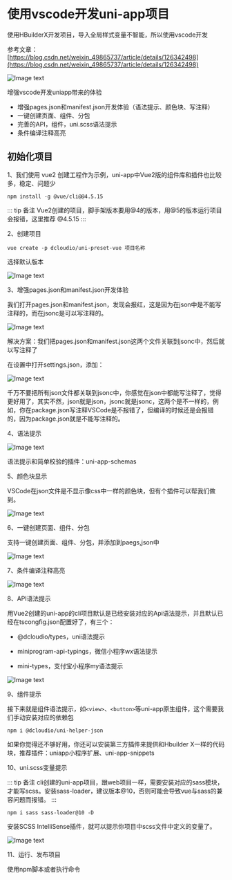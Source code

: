 # 使用vscode开发uni-app项目

使用HBuilderX开发项目，导入全局样式变量不智能，所以使用vscode开发

参考文章：[https://blog.csdn.net/weixin_49865737/article/details/126342498](https://blog.csdn.net/weixin_49865737/article/details/126342498)

![Image text](../../.vuepress/public/uniapp/developmentTools/vscode/01.png)

增强vscode开发uniapp带来的体验

* 增强pages.json和manifest.json开发体验（语法提示、颜色块、写注释）
* 一键创建页面、组件、分包
* 完善的API，组件，uni.scss语法提示
* 条件编译注释高亮

## 初始化项目

1、我们使用 vue2 创建工程作为示例，uni-app中Vue2版的组件库和插件也比较多，稳定、问题少

```
npm install -g @vue/cli@@4.5.15
```
 
::: tip 备注
Vue2创建的项目，脚手架版本要用@4的版本，用@5的版本运行项目会报错，这里推荐 @4.5.15
:::

2、创建项目

```
vue create -p dcloudio/uni-preset-vue 项目名称
```

选择默认版本

![Image text](../../.vuepress/public/uniapp/developmentTools/vscode/02.png)

3、增强pages.json和manifest.json开发体验

我们打开pages.json和manifest.json，发现会报红，这是因为在json中是不能写注释的，而在jsonc是可以写注释的。

![Image text](../../.vuepress/public/uniapp/developmentTools/vscode/03.png)

解决方案：我们把pages.json和manifest.json这两个文件关联到jsonc中，然后就以写注释了

在设置中打开settings.json，添加：

![Image text](../../.vuepress/public/uniapp/developmentTools/vscode/04.png)

千万不要把所有json文件都关联到jsonc中，你感觉在json中都能写注释了，觉得更好用了，其实不然，json就是json，jsonc就是jsonc，这两个是不一样的，例如，你在package.json写注释VSCode是不报错了，但编译的时候还是会报错的，因为package.json就是不能写注释的。

4、语法提示

![Image text](../../.vuepress/public/uniapp/developmentTools/vscode/05.png)

语法提示和简单校验的插件：uni-app-schemas

5、颜色块显示

VSCode在json文件是不显示像css中一样的颜色块，但有个插件可以帮我们做到。

![Image text](../../.vuepress/public/uniapp/developmentTools/vscode/06.png)

6、一键创建页面、组件、分包

支持一键创建页面、组件、分包，并添加到paegs,json中

![Image text](../../.vuepress/public/uniapp/developmentTools/vscode/07.png)

7、条件编译注释高亮

![Image text](../../.vuepress/public/uniapp/developmentTools/vscode/08.png)

8、API语法提示

用Vue2创建的uni-app的cli项目默认是已经安装对应的Api语法提示，并且默认已经在tscongfig.json配置好了，有三个：

* @dcloudio/types，uni语法提示

* miniprogram-api-typings，微信小程序wx语法提示

* mini-types，支付宝小程序my语法提示

![Image text](../../.vuepress/public/uniapp/developmentTools/vscode/09.png)

9、组件提示

接下来就是组件语法提示，如`<view>`、`<button>`等uni-app原生组件，这个需要我们手动安装对应的依赖包

```
npm i @dcloudio/uni-helper-json
```

如果你觉得还不够好用，你还可以安装第三方插件来提供和Hbuilder X一样的代码块，推荐插件：uniapp小程序扩展、uni-app-snippets

10、uni.scss变量提示

::: tip 备注
cli创建的uni-app项目，跟web项目一样，需要安装对应的sass模块，才能写scss。安装sass-loader，建议版本@10，否则可能会导致vue与sass的兼容问题而报错。
:::

```
npm i sass sass-loader@10 -D
```

安装SCSS IntelliSense插件，就可以提示你项目中scss文件中定义的变量了。

![Image text](../../.vuepress/public/uniapp/developmentTools/vscode/10.png)

11、运行、发布项目

使用npm脚本或者执行命令

